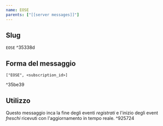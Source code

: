 ```yaml
---
name: EOSE
parents: ["[[server messages]]"]
---
```

## Slug
`EOSE` ^35338d

## Forma del messaggio
	["EOSE", <subscription_id>]

^35be39

## Utilizzo
Questo messaggio inca la fine degli eventi *registrati* e l'inizio degli event *freschi* ricevuti con l'aggiornamento in tempo reale. ^925724